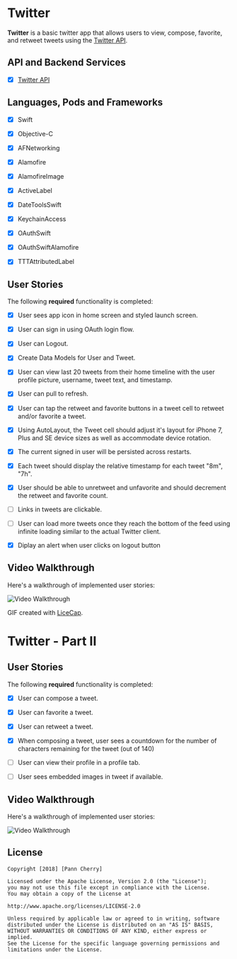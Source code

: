 # Twitter

**Twitter** is a basic twitter app that allows users to view, compose, favorite, and retweet tweets using the [Twitter API](https://apps.twitter.com/).



## API and Backend Services

- [x] [Twitter API](https://apps.twitter.com/)



## Languages, Pods and Frameworks

- [x] Swift
- [x] Objective-C
- [x] AFNetworking
- [x] Alamofire
- [x] AlamofireImage
- [x] ActiveLabel
- [x] DateToolsSwift
- [x] KeychainAccess
- [x] OAuthSwift
- [x] OAuthSwiftAlamofire
- [x] TTTAttributedLabel


## User Stories

The following **required** functionality is completed:

- [x] User sees app icon in home screen and styled launch screen.
- [x] User can sign in using OAuth login flow. 
- [x] User can Logout.
- [x] Create Data Models for User and Tweet. 
- [x] User can view last 20 tweets from their home timeline with the user profile picture, username, tweet text, and timestamp. 
- [x] User can pull to refresh. 
- [x] User can tap the retweet and favorite buttons in a tweet cell to retweet and/or favorite a tweet. 
- [x] Using AutoLayout, the Tweet cell should adjust it's layout for iPhone 7, Plus and SE device sizes as well as accommodate device rotation. 
- [x] The current signed in user will be persisted across restarts.
- [x] Each tweet should display the relative timestamp for each tweet "8m", "7h". 
- [x] User should be able to unretweet and unfavorite and should decrement the retweet and favorite count. 
- [ ] Links in tweets are clickable. 
- [ ] User can load more tweets once they reach the bottom of the feed using infinite loading similar to the actual Twitter client. 
- [x] Diplay an alert when user clicks on logout button



## Video Walkthrough

Here's a walkthrough of implemented user stories:

<img src='https://i.imgur.com/D0AZqF6.gif' title='Video Walkthrough' width='' alt='Video Walkthrough' />

GIF created with [LiceCap](http://www.cockos.com/licecap/).



# Twitter - Part II


## User Stories

The following **required** functionality is completed:

- [x] User can compose a tweet. 
- [x] User can favorite a tweet. 
- [x] User can retweet a tweet. 
- [x] When composing a tweet, user sees a countdown for the number of characters remaining for the tweet (out of 140) 
- [ ] User can view their profile in a profile tab.
- [ ] User sees embedded images in tweet if available. 



## Video Walkthrough

Here's a walkthrough of implemented user stories:

<img src='https://i.imgur.com/D0AZqF6.gif' title='Video Walkthrough' width='' alt='Video Walkthrough' />



## License

    Copyright [2018] [Pann Cherry]

    Licensed under the Apache License, Version 2.0 (the "License");
    you may not use this file except in compliance with the License.
    You may obtain a copy of the License at

    http://www.apache.org/licenses/LICENSE-2.0

    Unless required by applicable law or agreed to in writing, software
    distributed under the License is distributed on an "AS IS" BASIS,
    WITHOUT WARRANTIES OR CONDITIONS OF ANY KIND, either express or implied.
    See the License for the specific language governing permissions and
    limitations under the License.
